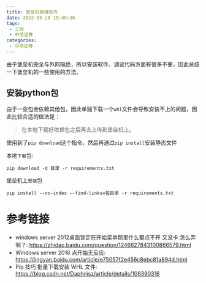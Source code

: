 ```yaml
---
title: 堡垒机使用技巧
date: 2022-05-20 19:49:36
tags:
 - 工作
 - 中信证券
categories:
 - 中信证券
---
```


由于堡垒机完全与外网隔绝，所以安装软件、调试代码方面有很多不便，因此总结一下堡垒机的一些使用的方法。

## 安装python包

由于一些包会依赖其他包，因此单独下载一个`whl`文件会导致安装不上的问题，因此比较合适的做法是：

> 在本地下载好依赖包之后再去上传到堡垒机上。

使用到了`pip download`这个指令，然后再通过`pip install`安装静态文件

本地`下载`包:

```shell
pip download -d 目录 -r requirements.txt
```

堡垒机上`安装`包

```shell
pip install --no-index --find-links=包目录 -r requirements.txt
```

# 参考链接
- windows server 2012桌面锁定在开始菜单那里什么都点不开 又没卡 怎么弄啊？: https://zhidao.baidu.com/question/1246627843100866579.html
- Windows server 2016 点开始无反应: https://jingyan.baidu.com/article/e75057f2e456c8ebc81a894d.html
- Pip 技巧 批量下载安装 WHL 文件: https://blog.csdn.net/Daphnisz/article/details/106390316
